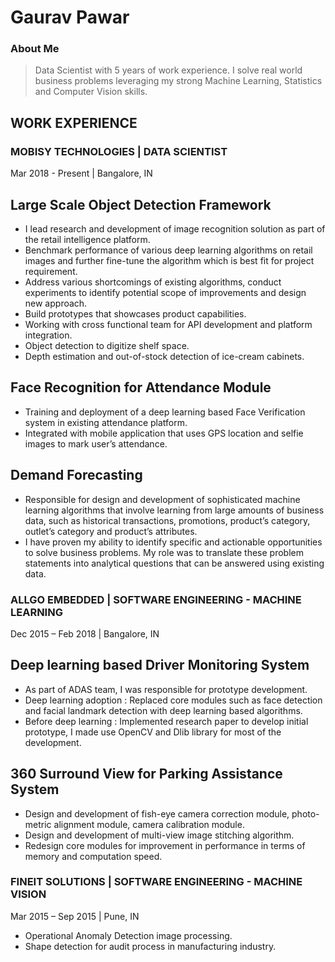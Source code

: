 # Gaurav Pawar

### About Me
> Data Scientist with 5 years of work experience. I solve real world business problems leveraging my strong Machine Learning, Statistics and Computer Vision skills.

## WORK EXPERIENCE

### MOBISY TECHNOLOGIES | DATA SCIENTIST

Mar 2018 - Present | Bangalore, IN

## Large Scale Object Detection Framework

- I lead research and development of image recognition solution as part of the
retail intelligence platform.
- Benchmark performance of various deep learning algorithms on retail images
and further fine-tune the algorithm which is best fit for project requirement.
- Address various shortcomings of existing algorithms, conduct experiments to
identify potential scope of improvements and design new approach.
- Build prototypes that showcases product capabilities.
- Working with cross functional team for API development and platform
integration.
- Object detection to digitize shelf space.
- Depth estimation and out-of-stock detection of ice-cream cabinets.

## Face Recognition for Attendance Module

- Training and deployment of a deep learning based Face Verification system in
existing attendance platform.
- Integrated with mobile application that uses GPS location and selfie images to
mark user’s attendance.

## Demand Forecasting

- Responsible for design and development of sophisticated machine learning
algorithms that involve learning from large amounts of business data, such as
historical transactions, promotions, product’s category, outlet’s category and
product’s attributes.
- I have proven my ability to identify specific and actionable opportunities to
solve business problems. My role was to translate these problem statements
into analytical questions that can be answered using existing data.

### ALLGO EMBEDDED | SOFTWARE ENGINEERING - MACHINE LEARNING

Dec 2015 – Feb 2018 | Bangalore, IN

## Deep learning based Driver Monitoring System

- As part of ADAS team, I was responsible for prototype development.
- Deep learning adoption : Replaced core modules such as face detection and
facial landmark detection with deep learning based algorithms.
- Before deep learning : Implemented research paper to develop initial
prototype, I made use OpenCV and Dlib library for most of the development.

## 360 Surround View for Parking Assistance System

- Design and development of fish-eye camera correction module, photo-metric
alignment module, camera calibration module.
- Design and development of multi-view image stitching algorithm.
- Redesign core modules for improvement in performance in terms of memory
and computation speed.


### FINEIT SOLUTIONS | SOFTWARE ENGINEERING - MACHINE VISION

Mar 2015 – Sep 2015 | Pune, IN

- Operational Anomaly Detection image processing.
- Shape detection for audit process in manufacturing industry.
